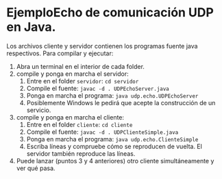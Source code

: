 # EjemploEcho de comunicación UDP en Java.

Los archivos cliente y servidor contienen los programas fuente java
respectivos. Para compilar y ejecutar:
1. Abra un terminal en el interior de cada folder.
2. compile y ponga en marcha el servidor:
   1. Entre en el folder `servidor`: `cd servidor`
   2. Compile el fuente: `javac -d . UDPEchoServer.java`
   3. Ponga en marcha el programa: `java udp.echo.UDPEchoServer`
   4. Posiblemente Windows le pedirá que acepte la construcción de un servicio.
3. compile y ponga en marcha el cliente:
   1. Entre en el folder `cliente`: `cd cliente`
   2. Compile el fuente: `javac -d . UDPClienteSimple.java`
   3. Ponga en marcha el programa: `java udp.echo.ClienteSimple`
   4. Escriba líneas y compruebe cómo se reproducen de vuelta. El servidor
      también reproduce las líneas.
4. Puede lanzar (puntos 3 y 4 anteriores) otro cliente simultáneamente y ver
   qué pasa.
